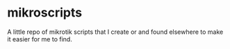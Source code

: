 # mikroscripts
A little repo of mikrotik scripts that I create or and found elsewhere to make it easier for me to find. 
